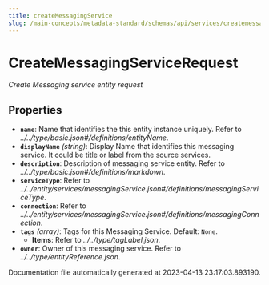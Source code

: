 ```yaml
---
title: createMessagingService
slug: /main-concepts/metadata-standard/schemas/api/services/createmessagingservice
---
```


# CreateMessagingServiceRequest

*Create Messaging service entity request*

## Properties

- **`name`**: Name that identifies the this entity instance uniquely. Refer to *../../type/basic.json#/definitions/entityName*.
- **`displayName`** *(string)*: Display Name that identifies this messaging service. It could be title or label from the source services.
- **`description`**: Description of messaging service entity. Refer to *../../type/basic.json#/definitions/markdown*.
- **`serviceType`**: Refer to *../../entity/services/messagingService.json#/definitions/messagingServiceType*.
- **`connection`**: Refer to *../../entity/services/messagingService.json#/definitions/messagingConnection*.
- **`tags`** *(array)*: Tags for this Messaging Service. Default: `None`.
  - **Items**: Refer to *../../type/tagLabel.json*.
- **`owner`**: Owner of this messaging service. Refer to *../../type/entityReference.json*.


Documentation file automatically generated at 2023-04-13 23:17:03.893190.
